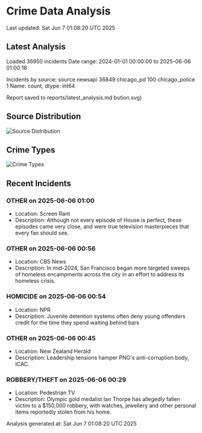 # Crime Data Analysis
Last updated: Sat Jun  7 01:08:20 UTC 2025

## Latest Analysis

Loaded 36950 incidents
Date range: 2024-01-01 00:00:00 to 2025-06-06 01:00:18

Incidents by source:
source
newsapi           36849
chicago_pd          100
chicago_police        1
Name: count, dtype: int64

Report saved to reports/latest_analysis.md
bution.svg)

## Source Distribution
![Source Distribution](images/source_distribution.svg)

## Crime Types
![Crime Types](images/crime_types.svg)

## Recent Incidents

### OTHER on 2025-06-06 01:00
- Location: Screen Rant
- Description: Although not every episode of House is perfect, these episodes came very close, and were true television masterpieces that every fan should see.


### OTHER on 2025-06-06 00:56
- Location: CBS News
- Description: In mid-2024, San Francisco began more targeted sweeps of homeless encampments across the city in an effort to address its homeless crisis.


### HOMICIDE on 2025-06-06 00:54
- Location: NPR
- Description: Juvenile detention systems often deny young offenders credit for the time they spend waiting behind bars


### OTHER on 2025-06-06 00:45
- Location: New Zealand Herald
- Description: Leadership tensions hamper PNG's anti-corruption body, ICAC.


### ROBBERY/THEFT on 2025-06-06 00:29
- Location: Pedestrian TV
- Description: Olympic gold medalist Ian Thorpe has allegedly fallen victim to a $150,000 robbery, with watches, jewellery and other personal items reportedly stolen from his home.

Analysis generated at: Sat Jun  7 01:08:20 UTC 2025

